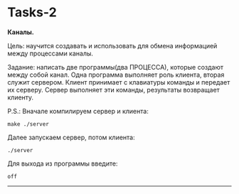 # Tasks-2

**Каналы.**

Цель: научится создавать и использовать для обмена информацией между процессами каналы.

Задание: написать две программы(два ПРОЦЕССА), которые создают между собой канал. Одна программа выполняет роль клиента, вторая
служит сервером. Клиент принимает с клавиатуры команды и передает их серверу. Сервер выполняет эти команды, результаты
возвращает клиенту.

P.S.:
Вначале компилируем сервер и клиента:

`make ./server`

Далее запускаем сервер, потом клиента:

`./server`

Для выхода из программы введите:

`off`

---

